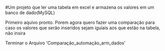 #Um projeto que ler uma tabela em excel e armazena os valores em um banco de dado(MySQL)
<p>Primeiro aquivo pronto. Porem agora quero fazer uma comparação para caso os valores que serão inseridos sejam iguiais aos que estão na tabela, não insira</p>
<p>Terminar o Arquivo 'Comparação_automação_arm_dados'</p>
